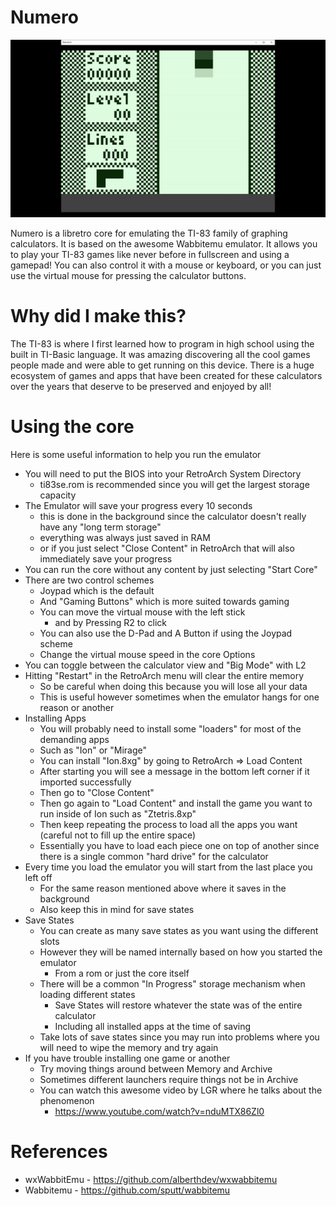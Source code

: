 # Numero

![screenshot](preview.gif)

Numero is a libretro core for emulating the TI-83 family of graphing calculators. It is based on the awesome Wabbitemu emulator. It allows you to play your TI-83 games like never before in fullscreen and using a gamepad! You can also control it with a mouse or keyboard, or you can just use the virtual mouse for pressing the calculator buttons.

# Why did I make this?

The TI-83 is where I first learned how to program in high school using the built in TI-Basic language. It was amazing discovering all the cool games people made and were able to get running on this device. There is a huge ecosystem of games and apps that have been created for these calculators over the years that deserve to be preserved and enjoyed by all!

# Using the core

Here is some useful information to help you run the emulator

- You will need to put the BIOS into your RetroArch System Directory
  - ti83se.rom is recommended since you will get the largest storage capacity
- The Emulator will save your progress every 10 seconds
  - this is done in the background since the calculator doesn't really have any "long term storage"
  - everything was always just saved in RAM
  - or if you just select "Close Content" in RetroArch that will also immediately save your progress
- You can run the core without any content by just selecting "Start Core"
- There are two control schemes
  - Joypad which is the default
  - And "Gaming Buttons" which is more suited towards gaming
  - You can move the virtual mouse with the left stick
    - and by Pressing R2 to click
  - You can also use the D-Pad and A Button if using the Joypad scheme
  - Change the virtual mouse speed in the core Options
- You can toggle between the calculator view and "Big Mode" with L2
- Hitting "Restart" in the RetroArch menu will clear the entire memory
  - So be careful when doing this because you will lose all your data
  - This is useful however sometimes when the emulator hangs for one reason or another 
- Installing Apps
  - You will probably need to install some "loaders" for most of the demanding apps
  - Such as "Ion" or "Mirage"
  - You can install "Ion.8xg" by going to RetroArch => Load Content
  - After starting you will see a message in the bottom left corner if it imported successfully
  - Then go to "Close Content"
  - Then go again to "Load Content" and install the game you want to run inside of Ion such as "Ztetris.8xp"
  - Then keep repeating the process to load all the apps you want (careful not to fill up the entire space)
  - Essentially you have to load each piece one on top of another since there is a single common "hard drive" for the calculator
- Every time you load the emulator you will start from the last place you left off
  - For the same reason mentioned above where it saves in the background
  - Also keep this in mind for save states
- Save States
  - You can create as many save states as you want using the different slots
  - However they will be named internally based on how you started the emulator
    - From a rom or just the core itself
  - There will be a common "In Progress" storage mechanism when loading different states
    - Save States will restore whatever the state was of the entire calculator
    - Including all installed apps at the time of saving
  - Take lots of save states since you may run into problems where you will need to wipe the memory and try again
- If you have trouble installing one game or another
  - Try moving things around between Memory and Archive
  - Sometimes different launchers require things not be in Archive
  - You can watch this awesome video by LGR where he talks about the phenomenon
    - https://www.youtube.com/watch?v=nduMTX86Zl0

# References
- wxWabbitEmu - https://github.com/alberthdev/wxwabbitemu
- Wabbitemu - https://github.com/sputt/wabbitemu
